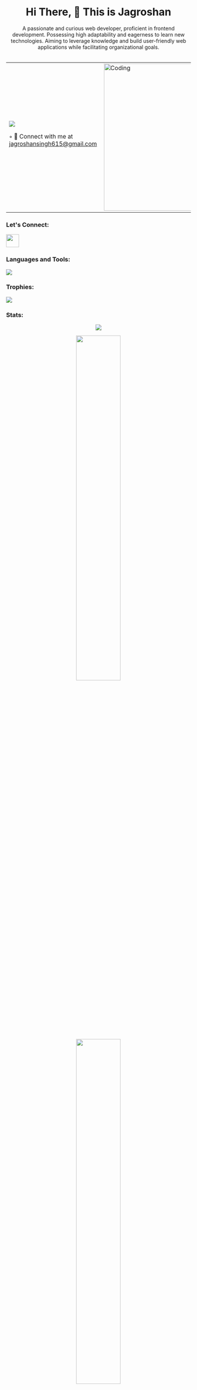 
<div align="center" margin="auto">
 <h1>Hi There, 👋 This is Jagroshan </h1>
  A passionate and curious web developer, proficient in frontend development. Possessing high adaptability and eagerness to learn new technologies. Aiming to leverage knowledge and build user-friendly web applications while facilitating organizational goals.
  </div>
  </br> 
<table> 
 <tr>
  <td> 
  <img src="https://komarev.com/ghpvc/?username=jagroshansingh&color=blueviolet&style=for-the-badge">
<!--   <p>  ◦ 💻 I am currently learning NextJS and Advance React.</p>
  <p>  ◦ 💭  Ask me about <b> Data Structures and Algorithms, React and Javascript.</b> </p>
  <p>  ◦ 🔭 I'm looking for interesting career opportunities as a Full-Stack Web Developer. </p> -->
  <p>  ◦ 📧 Connect with me at  <a href="mailto:jagroshansingh615@gmail.com"> jagroshansingh615@gmail.com </a></p>
 </td>
 <td> 
   <img align="right" width="400px" src = "https://www.wingstechsolutions.com/wp-content/uploads/2022/03/full-stack-development.gif" alt = "Coding"> 
 </td>
 </tr>
</table>
<div> 
 <h3>Let's Connect: </h3>
 <div>
  <a href="https://www.linkedin.com/in/jagroshan-singh/"> <img width="35" src="https://i.pinimg.com/originals/ce/09/3c/ce093c7214ad357bb665cfd2f66a8b6b.png"/></a>
 </div>
</div>
<div>
 <h3>Languages and Tools: </h3>
  <div>
    <p>
  <a href="https://skillicons.dev">
    <img src="https://skillicons.dev/icons?i=git,nodejs,react,redux,html,css,js,github" />
  </a>
</p>
 </div>
 </div>
 <p></p>
 <p></p>
 <h3> Trophies: </h3>
<!--  <div align="center"> -->
 <img src="https://github-profile-trophy.vercel.app/?username=jagroshansingh&theme=tokyonight">
<!--  </div> -->
 <h3> Stats: </h3>
 <div align="center">
 <img src="https://github-readme-stats.vercel.app/api/top-langs/?username=jagroshansingh&layout=compact&theme=tokyonight&langs_count=7"/>
 </div>
 <p></p>
 <p></p>
<div align="center">
  <img src="https://github-readme-stats.vercel.app/api?username=jagroshansingh&show_icons=true&theme=tokyonight" width="49%">
  <div>
 <img src="https://github-readme-streak-stats.herokuapp.com/?user=jagroshansingh&theme=tokyonight" width="49%">
  </div>
 </div>
 <p></p>
 <p></p>
<!--  <img src="https://github-readme-activity-graph.cyclic.app/graph?username=jagroshansingh&hide_border=false&theme=tokyo-night"> -->
 <p></p>
